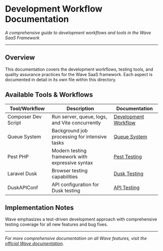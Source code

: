 # Development Workflow Documentation

*A comprehensive guide to development workflows and tools in the Wave SaaS Framework*

---

## Overview

This documentation covers the development workflows, testing tools, and quality assurance practices for the Wave SaaS framework. Each aspect is documented in detail in its own file within this directory.

## Available Tools & Workflows

| Tool/Workflow | Description | Documentation |
|---------------|-------------|---------------|
| Composer Dev Script | Run server, queue, logs, and Vite concurrently | [Development Workflow](./workflow.md) |
| Queue System | Background job processing for intensive tasks | [Queue System](./queues.md) |
| Pest PHP | Modern testing framework with expressive syntax | [Pest Testing](./pest.md) |
| Laravel Dusk | Browser testing capabilities | [Dusk Testing](./dusk.md) |
| DuskAPIConf | API configuration for Dusk testing | [API Testing](./api_testing.md) |

## Implementation Notes

Wave emphasizes a test-driven development approach with comprehensive testing coverage for all new features and bug fixes.

---

*For more comprehensive documentation on all Wave features, visit the [official Wave documentation](https://devdojo.com/wave/docs).*
